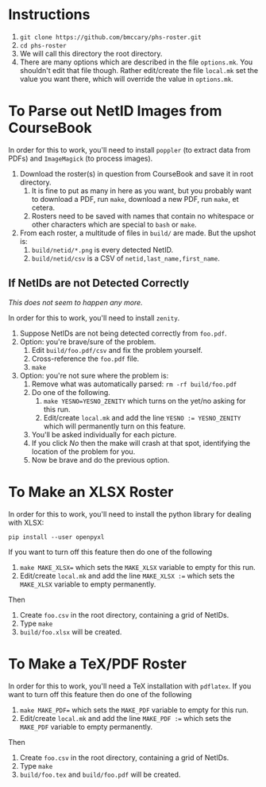 
# Instructions

1. `git clone https://github.com/bmccary/phs-roster.git`
1. `cd phs-roster`
1. We will call this directory the root directory.
1. There are many options which are described in the file `options.mk`. You shouldn't edit that file though. Rather edit/create the file `local.mk` set the value you want there, which will override the value in `options.mk`.

# To Parse out NetID Images from CourseBook

In order for this to work, you'll need to install `poppler` (to extract data from PDFs) and `ImageMagick` (to process images).

1. Download the roster(s) in question from CourseBook and save it in root directory.
   1. It is fine to put as many in here as you want, but you probably want to download a PDF, run `make`, download a new PDF, run `make`, et cetera.
   1. Rosters need to be saved with names that contain no whitespace or other characters which are special to `bash` or `make`.
1. From each roster, a multitude of files in `build/` are made. But the upshot is:
   1. `build/netid/*.png` is every detected NetID.
   1. `build/netid/csv` is a CSV of `netid,last_name,first_name`.

## If NetIDs are not Detected Correctly

*This does not seem to happen any more.*

In order for this to work, you'll need to install `zenity`.

1. Suppose NetIDs are not being detected correctly from `foo.pdf`.
1. Option: you're brave/sure of the problem.
   1. Edit `build/foo.pdf/csv` and fix the problem yourself.
   1. Cross-reference the `foo.pdf` file.
   1. `make`
1. Option: you're not sure where the problem is:
   1. Remove what was automatically parsed: `rm -rf build/foo.pdf`
   1. Do one of the following.
      1. `make YESNO=YESNO_ZENITY` which turns on the yet/no asking for this run.
      1. Edit/create `local.mk` and add the line `YESNO := YESNO_ZENITY` which will permanently turn on this feature.
   1. You'll be asked individually for each picture.
   1. If you click *No* then the make will crash at that spot, identifying the location of the problem for you.
   1. Now be brave and do the previous option.

# To Make an XLSX Roster

In order for this to work, you'll need to install the python library for dealing with XLSX:

```
pip install --user openpyxl
```

If you want to turn off this feature then do one of the following

1. `make MAKE_XLSX=` which sets the `MAKE_XLSX` variable to empty for this run.
1. Edit/create `local.mk` and add the line `MAKE_XLSX :=` which sets the `MAKE_XLSX` variable to empty permanently.

Then

1. Create `foo.csv` in the root directory, containing a grid of NetIDs.
1. Type `make`
1. `build/foo.xlsx` will be created.

# To Make a TeX/PDF Roster

In order for this to work, you'll need a TeX installation with `pdflatex`.
If you want to turn off this feature then do one of the following

1. `make MAKE_PDF=` which sets the `MAKE_PDF` variable to empty for this run.
1. Edit/create `local.mk` and add the line `MAKE_PDF :=` which sets the `MAKE_PDF` variable to empty permanently.

Then

1. Create `foo.csv` in the root directory, containing a grid of NetIDs.
1. Type `make`
1. `build/foo.tex` and `build/foo.pdf` will be created.

